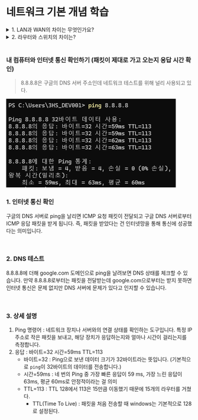 # 네트워크 기본 개념 학습

<details>
  <summary>1. LAN과 WAN의 차이는 무엇인가요?</summary>
  <div markdown="1">
    <ul>
      <li>LAN (Local Area Network): 집, 회사, 학교 같은 한정된 공간 내에서 컴퓨터들이 연결된 네트워크.</li>
      <li>WAN (Wide Area Network): LAN 여러 개를 연결하여 더 넓은 네트워크를 형성하는 네트워크 (예: 인터넷).</li>
    </ul>
  </div>
</details>

<details>
  <summary>2. 라우터와 스위치의 차이는?</summary>
  <div markdown="1">
    <ul>
      <li>라우터는 서로 다른 네트워크 간의 트래픽을 라우팅(경로 설정)하는 역할을 해. WAN 통신에 필수적이야.</li>
      <li>스위치는 동일한 네트워크 내에서 데이터를 전달해 LAN 내에서만 작동해</li>
    </ul>
  </div>
</details>

<br>

### 내 컴퓨터와 인터넷 통신 확인하기 (패킷이 제대로 가고 오는지 응답 시간 확인)

> 8.8.8.8은 구글의 DNS 서버 주소인데 네트워크 테스트를 위해 널리 사용되고 있다.

![image](../img/ping_test.png)

### 1. 인터넷 통신 확인

구글의 DNS 서버로 ping을 날리면 ICMP 요청 패킷이 전달되고 구글 DNS 서버로부터 ICMP 응답 패킷을 받게 됩니다. 즉, 패킷을 받았다는 건 인터넷망을 통해 통신에 성공했다는 의미입니다.

<br>

### 2. DNS 테스트

8.8.8.8에 더해 google.com 도메인으로 ping을 날려보면 DNS 상태를 체크할 수 있습니다. 만약 8.8.8.8로부터는 패킷을 전달받는데 google.com으로부터는 받지 못하면 인터넷 통신은 문제 없지만 DNS 서버에 문제가 있다고 인지할 수 있습니다.

<br>

### 3. 상세 설명

1. Ping 명령어 : 네트워크 장치나 서버와의 연결 상태를 확인하는 도구입니다. 특정 IP 주소로 작은 패킷을 보내고, 해당 장치가 응답하는지와 얼마나 시간이 걸리는지를 측정합니다.
2. 응답 : 바이트=32 시간=59ms TTL=113
   - 바이트=32 : Ping으로 보낸 데이터 크기가 32바이트라는 뜻입니다. (기본적으로 `ping`이 32바이트의 데이터를 전송합니다.)
   - 시간=59ms : 네 번의 Ping 중 가장 빠른 응답이 59 ms, 가장 느린 응답이 63ms, 평균 60ms로 안정적이라는 걸 의미
   - TTL=113 : TTL 128에서 113은 15만큼 이동했기 때문에 15개의 라우터를 거쳤다.
     - TTL(Time To Live) : 패킷을 처음 전송할 때 windows는 기본적으로 128로 설정된다.
